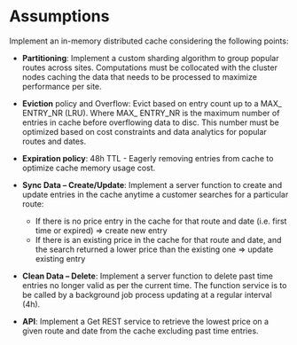 # Assumptions
Implement an in-memory distributed cache considering the following points:
* **Partitioning**:  Implement a custom sharding algorithm to group popular routes across sites. Computations must be collocated with the cluster nodes caching the data that needs to be processed to maximize performance per site.

* **Eviction** policy and Overflow: Evict based on entry count up to a MAX_ ENTRY_NR (LRU). Where MAX_ ENTRY_NR is the maximum number of entries in cache before overflowing data to disc. This number must be optimized based on cost constraints and data analytics for popular routes and dates.

* **Expiration policy**: 48h TTL - Eagerly removing entries from cache to optimize cache memory usage cost.

* **Sync Data – Create/Update**: Implement a server function to create and update entries in the cache anytime a customer searches for a particular route:
  * If there is no price entry in the cache for that route and date (i.e. first time or expired) => create new entry 
  * If there is an existing price in the cache for that route and date, and the search returned a lower price than the existing one => update existing entry

* **Clean Data – Delete**: Implement a server function to delete past time entries no longer valid as per the current time. The function service is to be called by a background job process updating at a regular interval (4h).

* **API**: Implement a Get REST service to retrieve the lowest price on a given route and date from the cache excluding past time entries.
